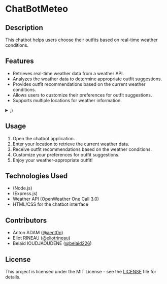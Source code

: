 # ChatBotMeteo
## Description
This chatbot helps users choose their outfits based on real-time weather conditions.

## Features
- Retrieves real-time weather data from a weather API.
- Analyzes the weather data to determine appropriate outfit suggestions.
- Provides outfit recommendations based on the current weather conditions.
- Allows users to customize their preferences for outfit suggestions.
- Supports multiple locations for weather information.
<details>
  <summary>;)</summary>
  
  25/20 s'il-vous-plaît monsieur 🤝
</details>

## Usage
1. Open the chatbot application.
2. Enter your location to retrieve the current weather data.
3. Receive outfit recommendations based on the weather conditions.
4. Customize your preferences for outfit suggestions.
5. Enjoy your weather-appropriate outfit!

## Technologies Used
- (Node.js)
- (Express.js)
- Weather API (OpenWeather One Call 3.0)
- HTML/CSS for the chatbot interface

## Contributors
- Anton ADAM ([@aent0n](https://github.com/aent0n))
- Eliot RINEAU ([@eliotrineau](https://github.com/eliotrineau))
- Belaïd IOUDJAOUDENE ([@belaid226](https://github.com/belaid226))

## License
This project is licensed under the MIT License - see the [LICENSE](LICENSE) file for details.
